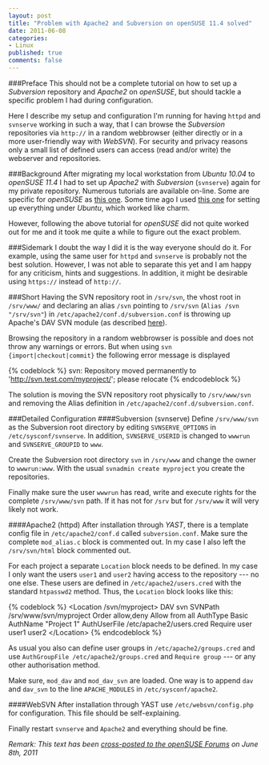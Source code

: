 ```yaml
--- 
layout: post
title: "Problem with Apache2 and Subversion on openSUSE 11.4 solved"
date: 2011-06-08
categories: 
- Linux
published: true
comments: false
---
```

###Preface
This should not be a complete tutorial on how to set up a *Subversion* repository and *Apache2* on *openSUSE*, but should tackle a specific problem I had during configuration.

Here I describe my setup and configuration I'm running for having `httpd` and `svnserve` working in such a way, that I can browse the *Subversion* repositories via `http://` in a random webbrowser (either directly or in a more user-friendly way with *WebSVN*).
For security and privacy reasons only a small list of defined users can access (read and/or write) the webserver and repositories.

<!-- more -->

###Background
After migrating my local workstation from *Ubuntu 10.04* to *openSUSE 11.4* I had to set up *Apache2* with *Subversion* (`svnserve`) again for my private repository.
Numerous tutorials are available on-line.
Some are specific for *openSUSE* as [this one](http://queens.db.toronto.edu/~nilesh/linux/subversion-howto/).
Some time ago I used [this one](http://alephzarro.com/blog/2007/01/07/installation-of-subversion-on-ubuntu-with-apache-ssl-and-basicauth) for setting up everything under *Ubuntu*, which worked like charm.

However, following the above tutorial for *openSUSE* did not quite worked out for me and it took me quite a while to figure out the exact problem.

###Sidemark
I doubt the way I did it is the way everyone should do it.
For example, using the same user for `httpd` and `svnserve` is probably not the best solution.
However, I was not able to separate this yet and I am happy for any criticism, hints and suggestions.
In addition, it might be desirable using `https://` instead of `http://`.

###Short
Having the SVN repository root in `/srv/svn`, the vhost root in `/srv/www/` and declaring an alias `/svn` pointing to `/srv/svn` (`Alias /svn "/srv/svn"`) in `/etc/apache2/conf.d/subversion.conf` is throwing up Apache's DAV SVN module (as described [here](http://www.rkrishardy.com/2009/12/subversion-fix-svn-copy-causes-repository-moved-permanentl/comment-page-1/#comment-8497)).

Browsing the repository in a random webbrowser is possible and does not throw any warnings or errors.
But when using `svn {import|checkout|commit}` the following error message is displayed

{% codeblock %}
svn: Repository moved permanently to 'http://svn.test.com/myproject/'; please relocate
{% endcodeblock %}

The solution is moving the SVN repository root physically to `/srv/www/svn` and removing the Alias definition in `/etc/apache2/conf.d/subversion.conf`.

###Detailed Configuration
####Subversion (svnserve)
Define `/srv/www/svn` as the Subversion root directory by editing `SVNSERVE_OPTIONS` in `/etc/sysconf/svnserve`.
In addition, `SVNSERVE_USERID` is changed to `wwwrun` and `SVNSERVE_GROUPID` to `www`.

Create the Subversion root directory `svn` in `/srv/www` and change the owner to `wwwrun:www`.
With the usual `svnadmin create myproject` you create the repositories.

Finally make sure the user `wwwrun` has read, write and execute rights for the complete `/srv/www/svn` path.
If it has not for `/srv` but for `/srv/www` it will very likely not work.

####Apache2 (httpd)
After installation through *YAST*, there is a template config file in `/etc/apache2/conf.d` called `subversion.conf`.
Make sure the complete `mod_alias.c` block is commented out.
In my case I also left the `/srv/svn/html` block commented out.

For each project a separate `Location` block needs to be defined.
In my case I only want the users `user1` and `user2` having access to the repository --- no one else.
These users are defined in `/etc/apache2/users.cred` with the standard `htpasswd2` method.
Thus, the `Location` block looks like this:

{% codeblock %}
&lt;Location /svn/myproject&gt;
  DAV svn
  SVNPath /srv/www/svn/myproject
  Order allow,deny
  Allow from all
  AuthType Basic
  AuthName "Project 1"
  AuthUserFile /etc/apache2/users.cred
  Require user user1 user2
&lt;/Location&gt;
{% endcodeblock %}

As usual you also can define user groups in `/etc/apache2/groups.cred` and use `AuthGroupFile /etc/apache2/groups.cred` and `Require group` --- or any other authorisation method.

Make sure, `mod_dav` and `mod_dav_svn` are loaded.
One way is to append `dav` and `dav_svn` to the line `APACHE_MODULES` in `/etc/sysconf/apache2`.

####WebSVN
After installation through YAST use `/etc/websvn/config.php` for configuration.
This file should be self-explaining.

Finally restart `svnserve` and `Apache2` and everything should be fine.

*Remark: This text has been [cross-posted to the openSUSE Forums](http://forums.opensuse.org/english/get-technical-help-here/how-faq-forums/unreviewed-how-faq/461165-howto-apache2-subversion-svn-access-control-opensuse-11-4-a.html) on June 8th, 2011*
